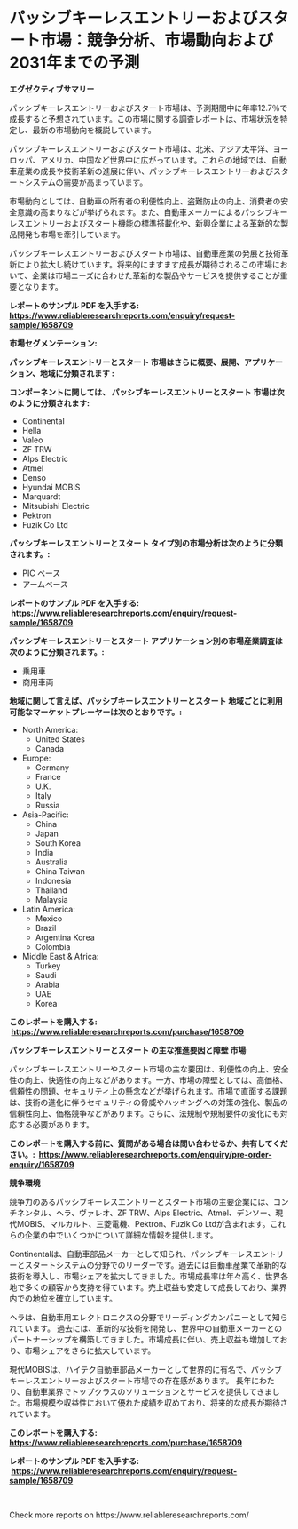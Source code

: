 <p><h1>パッシブキーレスエントリーおよびスタート市場：競争分析、市場動向および2031年までの予測</h1></p><p><strong>エグゼクティブサマリー</strong></p>
<p><p>パッシブキーレスエントリーおよびスタート市場は、予測期間中に年率12.7％で成長すると予想されています。この市場に関する調査レポートは、市場状況を特定し、最新の市場動向を概説しています。</p><p>パッシブキーレスエントリーおよびスタート市場は、北米、アジア太平洋、ヨーロッパ、アメリカ、中国など世界中に広がっています。これらの地域では、自動車産業の成長や技術革新の進展に伴い、パッシブキーレスエントリーおよびスタートシステムの需要が高まっています。</p><p>市場動向としては、自動車の所有者の利便性向上、盗難防止の向上、消費者の安全意識の高まりなどが挙げられます。また、自動車メーカーによるパッシブキーレスエントリーおよびスタート機能の標準搭載化や、新興企業による革新的な製品開発も市場を牽引しています。</p><p>パッシブキーレスエントリーおよびスタート市場は、自動車産業の発展と技術革新により拡大し続けています。将来的にますます成長が期待されるこの市場において、企業は市場ニーズに合わせた革新的な製品やサービスを提供することが重要となります。</p></p>
<p><strong>レポートのサンプル PDF を入手する: <a href="https://www.reliableresearchreports.com/enquiry/request-sample/1658709">https://www.reliableresearchreports.com/enquiry/request-sample/1658709</a></strong></p>
<p><strong>市場セグメンテーション:</strong></p>
<p><strong> パッシブキーレスエントリーとスタート 市場はさらに概要、展開、アプリケーション、地域に分類されます :</strong></p>
<p><strong>コンポーネントに関しては、 パッシブキーレスエントリーとスタート 市場は次のように分類されます: &nbsp;</strong></p>
<p><ul><li>Continental</li><li>Hella</li><li>Valeo</li><li>ZF TRW</li><li>Alps Electric</li><li>Atmel</li><li>Denso</li><li>Hyundai MOBIS</li><li>Marquardt</li><li>Mitsubishi Electric</li><li>Pektron</li><li>Fuzik Co Ltd</li></ul></p>
<p><strong> パッシブキーレスエントリーとスタート タイプ別の市場分析は次のように分類されます。:</strong></p>
<p><ul><li>PIC ベース</li><li>アームベース</li></ul></p>
<p><strong>レポートのサンプル PDF を入手する: &nbsp;<a href="https://www.reliableresearchreports.com/enquiry/request-sample/1658709">https://www.reliableresearchreports.com/enquiry/request-sample/1658709</a></strong></p>
<p><strong> パッシブキーレスエントリーとスタート アプリケーション別の市場産業調査は次のように分類されます。:</strong></p>
<p><ul><li>乗用車</li><li>商用車両</li></ul></p>
<p><strong>地域に関して言えば、パッシブキーレスエントリーとスタート 地域ごとに利用可能なマーケットプレーヤーは次のとおりです。:</strong></p>
<p><ul>
    <li>
        North America:
        <ul>
            <li>United States</li>
            <li>Canada</li>
        </ul>
    </li>
    <li>
        Europe:
        <ul>
            <li>Germany</li>
            <li>France</li>
            <li>U.K.</li>
            <li>Italy</li>
            <li>Russia</li>
        </ul>
    </li>
    <li>
        Asia-Pacific:
        <ul>
            <li>China</li>
            <li>Japan</li>
            <li>South Korea</li>
            <li>India</li>
            <li>Australia</li>
            <li>China Taiwan</li>
            <li>Indonesia</li>
            <li>Thailand</li>
            <li>Malaysia</li>
        </ul>
    </li>
    <li>
        Latin America:
        <ul>
            <li>Mexico</li>
            <li>Brazil</li>
            <li>Argentina Korea</li>
            <li>Colombia</li>
        </ul>
    </li>
    <li>
        Middle East & Africa:
        <ul>
            <li>Turkey</li>
            <li>Saudi</li>
            <li>Arabia</li>
            <li>UAE</li>
            <li>Korea</li>
        </ul>
    </li>
    </ul></p>
<p><strong>このレポートを購入する: &nbsp;<a href="https://www.reliableresearchreports.com/purchase/1658709">https://www.reliableresearchreports.com/purchase/1658709</a></strong></p>
<p><strong>パッシブキーレスエントリーとスタート の主な推進要因と障壁 市場</strong></p>
<p><p>パッシブキーレスエントリーやスタート市場の主な要因は、利便性の向上、安全性の向上、快適性の向上などがあります。一方、市場の障壁としては、高価格、信頼性の問題、セキュリティ上の懸念などが挙げられます。市場で直面する課題は、技術の進化に伴うセキュリティの脅威やハッキングへの対策の強化、製品の信頼性向上、価格競争などがあります。さらに、法規制や規制要件の変化にも対応する必要があります。</p></p>
<p><strong>このレポートを購入する前に、質問がある場合は問い合わせるか、共有してください。:&nbsp; <a href="https://www.reliableresearchreports.com/enquiry/pre-order-enquiry/1658709">https://www.reliableresearchreports.com/enquiry/pre-order-enquiry/1658709</a></strong></p>
<p><strong>競争環境</strong></p>
<p><p>競争力のあるパッシブキーレスエントリーとスタート市場の主要企業には、コンチネンタル、ヘラ、ヴァレオ、ZF TRW、Alps Electric、Atmel、デンソー、現代MOBIS、マルカルト、三菱電機、Pektron、Fuzik Co Ltdが含まれます。これらの企業の中でいくつかについて詳細な情報を提供します。</p><p>Continentalは、自動車部品メーカーとして知られ、パッシブキーレスエントリーとスタートシステムの分野でのリーダーです。過去には自動車産業で革新的な技術を導入し、市場シェアを拡大してきました。市場成長率は年々高く、世界各地で多くの顧客から支持を得ています。売上収益も安定して成長しており、業界内での地位を確立しています。</p><p>ヘラは、自動車用エレクトロニクスの分野でリーディングカンパニーとして知られています。 過去には、革新的な技術を開発し、世界中の自動車メーカーとのパートナーシップを構築してきました。市場成長に伴い、売上収益も増加しており、市場シェアをさらに拡大しています。</p><p>現代MOBISは、ハイテク自動車部品メーカーとして世界的に有名で、パッシブキーレスエントリーおよびスタート市場での存在感があります。 長年にわたり、自動車業界でトップクラスのソリューションとサービスを提供してきました。市場規模や収益性において優れた成績を収めており、将来的な成長が期待されています。</p></p>
<p><strong>このレポートを購入する: &nbsp; <a href="https://www.reliableresearchreports.com/purchase/1658709">https://www.reliableresearchreports.com/purchase/1658709</a></strong></p>
<p><strong>レポートのサンプル PDF を入手する: &nbsp;<a href="https://www.reliableresearchreports.com/enquiry/request-sample/1658709">https://www.reliableresearchreports.com/enquiry/request-sample/1658709</a></strong><strong></strong></p>
<p>&nbsp;</p>
<p>Check more reports on https://www.reliableresearchreports.com/</p>